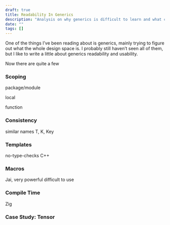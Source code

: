 ```yaml
---
draft: true
title: Readability In Generics
description: "Analysis on why generics is difficult to learn and what can be done about it."
date: ""
tags: []
---
```


One of the things I’ve been reading about is generics, mainly trying to figure out what the whole design space is. I probably still haven’t seen all of them, but I like to write a little about generics readability and usability.

Now there are quite a few 

### Scoping

package/module

local

function

### Consistency

similar names T, K, Key

### Templates

no-type-checks C++

### Macros

Jai, very powerful difficult to use

### Compile Time

Zig

### Case Study: Tensor